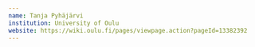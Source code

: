 ```yaml
---
name: Tanja Pyhäjärvi
institution: University of Oulu
website: https://wiki.oulu.fi/pages/viewpage.action?pageId=13382392
---
```

